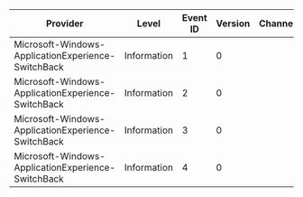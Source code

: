 Provider                                            |  Level        |  Event ID  |  Version  |  Channel  |  Task                  |  Opcode  |  Keyword  |  Message
----------------------------------------------------|---------------|------------|-----------|-----------|------------------------|----------|-----------|---------
Microsoft-Windows-ApplicationExperience-SwitchBack  |  Information  |  1         |  0        |           |  AeSbCall              |          |           |
Microsoft-Windows-ApplicationExperience-SwitchBack  |  Information  |  2         |  0        |           |  AeSbImpl              |          |           |
Microsoft-Windows-ApplicationExperience-SwitchBack  |  Information  |  3         |  0        |           |  AeSbContextUpdate     |          |           |
Microsoft-Windows-ApplicationExperience-SwitchBack  |  Information  |  4         |  0        |           |  AeSbContextReadRetry  |          |           |
